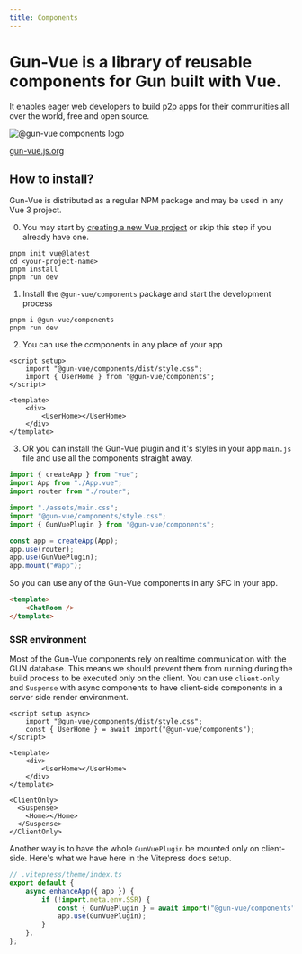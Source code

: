 ```yaml
---
title: Components
---
```


# Gun-Vue is a library of reusable components for Gun built with Vue.

It enables eager web developers to build p2p apps for their communities all over the world, free and open source.

![@gun-vue components logo](https://gun-vue.js.org/media/svg/components.svg)

[gun-vue.js.org](https://gun-vue.js.org)

<UiComponents ></UiComponents>

## How to install?

Gun-Vue is distributed as a regular NPM package and may be used in any Vue 3 project.

0. You may start by [creating a new Vue project](https://vuejs.org/guide/quick-start.html) or skip this step if you already have one.

```shell
pnpm init vue@latest
cd <your-project-name>
pnpm install
pnpm run dev
```

1. Install the `@gun-vue/components` package and start the development process

```shell
pnpm i @gun-vue/components
pnpm run dev
```

2. You can use the components in any place of your app

```vue
<script setup>
	import "@gun-vue/components/dist/style.css";
	import { UserHome } from "@gun-vue/components";
</script>

<template>
	<div>
		<UserHome></UserHome>
	</div>
</template>
```

3. OR you can install the Gun-Vue plugin and it's styles in your app `main.js` file and use all the components straight away.

```js main.js
import { createApp } from "vue";
import App from "./App.vue";
import router from "./router";

import "./assets/main.css";
import "@gun-vue/components/style.css";
import { GunVuePlugin } from "@gun-vue/components";

const app = createApp(App);
app.use(router);
app.use(GunVuePlugin);
app.mount("#app");
```

So you can use any of the Gun-Vue components in any SFC in your app.

```html
<template>
	<ChatRoom />
</template>
```

### SSR environment

Most of the Gun-Vue components rely on realtime communication with the GUN database. This means we should prevent them from running during the build process to be executed only on the client. You can use `client-only` and `Suspense` with async components to have client-side components in a server side render environment.

```vue Home.vue
<script setup async>
	import "@gun-vue/components/dist/style.css";
	const { UserHome } = await import("@gun-vue/components");
</script>

<template>
	<div>
		<UserHome></UserHome>
	</div>
</template>
```

```vue Index.vue
<ClientOnly>
  <Suspense>
    <Home></Home>
  </Suspense>
</ClientOnly>
```

Another way is to have the whole `GunVuePlugin` be mounted only on client-side. Here's what we have here in the Vitepress docs setup.

```js
// .vitepress/theme/index.ts
export default {
	async enhanceApp({ app }) {
		if (!import.meta.env.SSR) {
			const { GunVuePlugin } = await import("@gun-vue/components");
			app.use(GunVuePlugin);
		}
	},
};
```
